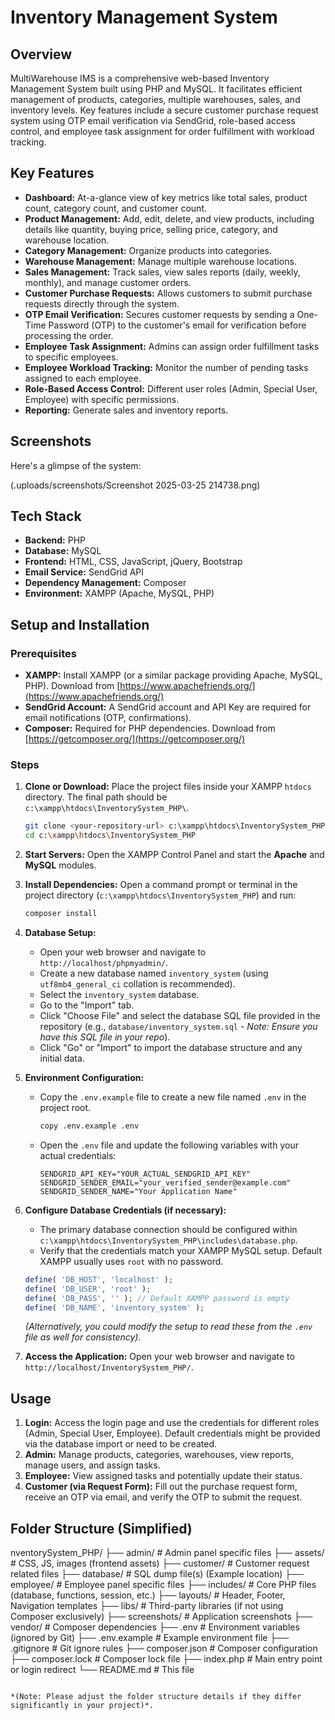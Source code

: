 # Inventory Management System

## Overview

MultiWarehouse IMS is a comprehensive web-based Inventory Management System built using PHP and MySQL. It facilitates efficient management of products, categories, multiple warehouses, sales, and inventory levels. Key features include a secure customer purchase request system using OTP email verification via SendGrid, role-based access control, and employee task assignment for order fulfillment with workload tracking.

## Key Features

*   **Dashboard:** At-a-glance view of key metrics like total sales, product count, category count, and customer count.
*   **Product Management:** Add, edit, delete, and view products, including details like quantity, buying price, selling price, category, and warehouse location.
*   **Category Management:** Organize products into categories.
*   **Warehouse Management:** Manage multiple warehouse locations.
*   **Sales Management:** Track sales, view sales reports (daily, weekly, monthly), and manage customer orders.
*   **Customer Purchase Requests:** Allows customers to submit purchase requests directly through the system.
*   **OTP Email Verification:** Secures customer requests by sending a One-Time Password (OTP) to the customer's email for verification before processing the order.
*   **Employee Task Assignment:** Admins can assign order fulfillment tasks to specific employees.
*   **Employee Workload Tracking:** Monitor the number of pending tasks assigned to each employee.
*   **Role-Based Access Control:** Different user roles (Admin, Special User, Employee) with specific permissions.
*   **Reporting:** Generate sales and inventory reports.

## Screenshots

Here's a glimpse of the system:

(.uploads/screenshots/Screenshot 2025-03-25 214738.png)

## Tech Stack

*   **Backend:** PHP
*   **Database:** MySQL
*   **Frontend:** HTML, CSS, JavaScript, jQuery, Bootstrap
*   **Email Service:** SendGrid API
*   **Dependency Management:** Composer
*   **Environment:** XAMPP (Apache, MySQL, PHP)

## Setup and Installation

### Prerequisites

*   **XAMPP:** Install XAMPP (or a similar package providing Apache, MySQL, PHP). Download from [https://www.apachefriends.org/](https://www.apachefriends.org/)
*   **SendGrid Account:** A SendGrid account and API Key are required for email notifications (OTP, confirmations).
*   **Composer:** Required for PHP dependencies. Download from [https://getcomposer.org/](https://getcomposer.org/)

### Steps

1.  **Clone or Download:** Place the project files inside your XAMPP `htdocs` directory. The final path should be `c:\xampp\htdocs\InventorySystem_PHP\`.
    ```bash
    git clone <your-repository-url> c:\xampp\htdocs\InventorySystem_PHP
    cd c:\xampp\htdocs\InventorySystem_PHP
    ```

2.  **Start Servers:** Open the XAMPP Control Panel and start the **Apache** and **MySQL** modules.

3.  **Install Dependencies:** Open a command prompt or terminal in the project directory (`c:\xampp\htdocs\InventorySystem_PHP`) and run:
    ```bash
    composer install
    ```

4.  **Database Setup:**
    *   Open your web browser and navigate to `http://localhost/phpmyadmin/`.
    *   Create a new database named `inventory_system` (using `utf8mb4_general_ci` collation is recommended).
    *   Select the `inventory_system` database.
    *   Go to the "Import" tab.
    *   Click "Choose File" and select the database SQL file provided in the repository (e.g., `database/inventory_system.sql` - *Note: Ensure you have this SQL file in your repo*).
    *   Click "Go" or "Import" to import the database structure and any initial data.

5.  **Environment Configuration:**
    *   Copy the `.env.example` file to create a new file named `.env` in the project root.
        ```bash
        copy .env.example .env
        ```
    *   Open the `.env` file and update the following variables with your actual credentials:
        ```dotenv
        SENDGRID_API_KEY="YOUR_ACTUAL_SENDGRID_API_KEY"
        SENDGRID_SENDER_EMAIL="your_verified_sender@example.com"
        SENDGRID_SENDER_NAME="Your Application Name"
        ```

6.  **Configure Database Credentials (if necessary):**
    *   The primary database connection should be configured within `c:\xampp\htdocs\InventorySystem_PHP\includes\database.php`.
    *   Verify that the credentials match your XAMPP MySQL setup. Default XAMPP usually uses `root` with no password.
    ```php
    define( 'DB_HOST', 'localhost' );
    define( 'DB_USER', 'root' );
    define( 'DB_PASS', '' ); // Default XAMPP password is empty
    define( 'DB_NAME', 'inventory_system' );
    ```
    *(Alternatively, you could modify the setup to read these from the `.env` file as well for consistency).*

7.  **Access the Application:** Open your web browser and navigate to `http://localhost/InventorySystem_PHP/`.

## Usage

1.  **Login:** Access the login page and use the credentials for different roles (Admin, Special User, Employee). Default credentials might be provided via the database import or need to be created.
2.  **Admin:** Manage products, categories, warehouses, view reports, manage users, and assign tasks.
3.  **Employee:** View assigned tasks and potentially update their status.
4.  **Customer (via Request Form):** Fill out the purchase request form, receive an OTP via email, and verify the OTP to submit the request.

## Folder Structure (Simplified)
nventorySystem_PHP/
├── admin/              # Admin panel specific files
├── assets/             # CSS, JS, images (frontend assets)
├── customer/           # Customer request related files
├── database/           # SQL dump file(s) (Example location)
├── employee/           # Employee panel specific files
├── includes/           # Core PHP files (database, functions, session, etc.)
├── layouts/            # Header, Footer, Navigation templates
├── libs/               # Third-party libraries (if not using Composer exclusively)
├── screenshots/        # Application screenshots
├── vendor/             # Composer dependencies
├── .env                # Environment variables (ignored by Git)
├── .env.example        # Example environment file
├── .gitignore          # Git ignore rules
├── composer.json       # Composer configuration
├── composer.lock       # Composer lock file
├── index.php           # Main entry point or login redirect
└── README.md           # This file

```plaintext

*(Note: Please adjust the folder structure details if they differ significantly in your project)*.
 ```
